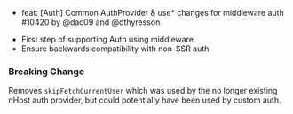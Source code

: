 - feat: [Auth] Common AuthProvider & use* changes for middleware auth #10420 by @dac09 and @dthyresson

* First step of supporting Auth using middleware
* Ensure backwards compatibility with non-SSR auth

### Breaking Change

Removes `skipFetchCurrentUser` which was used by the no longer existing nHost auth provider, but could potentially have been used by custom auth.




